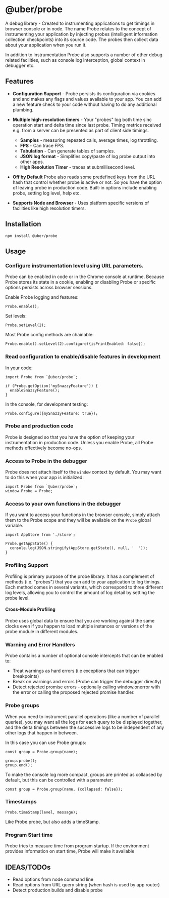 # @uber/probe

A debug library - Created to instrumenting applications to get timings in
browser console or in node. The name Probe relates to the concept of
instrumenting your application by injecting probes (intelligent information
collection checkpoints) into its source code. The probes then collect data
about your application when you run it.

In addition to instrumentation Probe also supports a number of other debug
related facilities, such as console log interception, global context in
debugger etc.


## Features

* **Configuration Support** - Probe persists its configuration via cookies and
  and makes any flags and values available to your app. You can add a new
  feature check to your code without having to do any additional plumbing.

* **Multiple high-resolution timers** - Your "probes" log both time
  sinc operation start and delta time since last probe.
  Timing metrics received e.g. from a server
  can be presented as part of client side timings.
    * **Samples** - measuring repeated calls, average times, log throttling.
    * **FPS** - Can trace FPS.
    * **Tabulation** - Can generate tables of samples.
    * **JSON log format** - Simplifies copy/paste of log probe output into other apps.
    * **High Resolution Timer** - traces at submillisecond level.

* **Off by Default** Probe also reads some predefined keys from the URL hash
  that control whether probe is active or not. So you have the option of leaving
  probe in production code. Built-in options include
  enabling probe, setting log level, help etc.

* **Supports Node and Browser** - Uses platform specific versions of
  facilities like high resolution timers.

## Installation

```
npm install @uber/probe
```

## Usage

### Configure instrumentation level using URL parameters.

Probe can be enabled in code or in the Chrome console at runtime. Because Probe
stores its state in a cookie, enabling or disabling Probe or specific options
persists across browser sessions.

Enable Probe logging and features:
```
Probe.enable();
```

Set levels:
```
Probe.setLevel(2);
```

Most Probe config methods are chainable:
```
Probe.enable().setLevel(2).configure({isPrintEnabled: false});
```

### Read configuration to enable/disable features in development

In your code:
```
import Probe from `@uber/probe`;

if (Probe.getOption('mySnazzyFeature')) {
  enableSnazzyFeature();
}
```

In the console, for development testing:
```
Probe.configure({mySnazzyFeature: true});
```

### Probe and production code

Probe is designed so that you have the option of keeping your instrumentation
in production code. Unless you enable Probe, all Probe methods effectively
become no-ops.

### Access to Probe in the debugger

Probe does not attach itself to the `window` context by default. You may want to
do this when your app is initialized:

```
import Probe from `@uber/probe`;
window.Probe = Probe;
```

### Access to your own functions in the debugger

If you want to access your functions in the browser console, simply attach
them to the Probe scope and they will be available on the `Probe` global
variable.

```
import AppStore from './store';

Probe.getAppState() {
  console.log(JSON.stringify(AppStore.getState(), null, '  '));
}
```

### Profiling Support

Profiling is primary purpose of the probe library. It has a complement of
methods (i.e. "probes") that you can add to your application to log
timings. Each method comes in several variants, which correspond to three
different log levels, allowing you to control the amount of log detail
by setting the probe level.


#### Cross-Module Profiling

Probe uses global data to ensure that you are working
against the same clocks even if you happen to load multiple instances
or versions of the probe module in different modules.

### Warning and Error Handlers

Probe contains a number of optional console intercepts that can be
enabled to:
* Treat warnings as hard errors (i.e exceptions that can trigger breakpoints)
* Break on warnings and errors (Probe can trigger the debugger directly)
* Detect rejected promise errors - optionally
  calling window.onerror with the error or calling the proposed
  rejected promise handler.

### Probe groups

When you need to instrument parallel operations (like a number of parallel
queries), you may want all the logs for each query to be displayed together,
and the delta timings between the successive logs to be independent of any
other logs that happen in between.

In this case you can use Probe groups:

```
const group = Probe.group(name);

group.probe();
group.end();
```

To make the console log more compact, groups are printed as collapsed by
default, but this can be controlled with a parameter:
```
const group = Probe.group(name, {collapsed: false});
```

### Timestamps

```
Probe.timeStamp(level, message);
```

Like Probe.probe, but also adds a timeStamp.


### Program Start time

Probe tries to measure time from program startup. If the environment provides
information on start time, Probe will make it available



## IDEAS/TODOs

* Read options from node command line
* Read options from URL query string (when hash is used by app router)
* Detect production builds and disable probe
